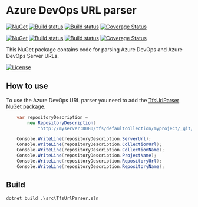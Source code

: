 # Azure DevOps URL parser
[![NuGet](https://img.shields.io/nuget/v/TfsUrlParser.svg)](https://www.nuget.org/packages/TfsUrlParser)
[![Build status](https://github.com/bbtsoftware/TfsUrlParser/actions/workflows/dotnet.yml/badge.svg?branch=develop)](https://github.com/bbtsoftware/TfsUrlParser/actions/workflows/dotnet.yml)
[![Build status](https://github.com/bbtsoftware/TfsUrlParser/actions/workflows/release.yml/badge.svg?branch=master)](https://github.com/bbtsoftware/TfsUrlParser/actions/workflows/release.yml)
[![Coverage Status](https://codecov.io/gh/bbtsoftware/TfsUrlParser/branch/develop/graph/badge.svg?token=0VLbB8a8EF)](https://codecov.io/gh/bbtsoftware/TfsUrlParser)

[![NuGet](https://img.shields.io/nuget/v/TfsUrlParser.svg)](https://www.nuget.org/packages/TfsUrlParser)
[![Build status](https://github.com/bbtsoftware/TfsUrlParser/actions/workflows/dotnet.yml/badge.svg?branch=develop)](https://github.com/bbtsoftware/TfsUrlParser/actions/workflows/dotnet.yml)
[![Build status](https://github.com/bbtsoftware/TfsUrlParser/actions/workflows/release.yml/badge.svg)](https://github.com/bbtsoftware/TfsUrlParser/actions/workflows/release.yml)
[![Coverage Status](https://codecov.io/gh/bbtsoftware/TfsUrlParser/branch/develop/graph/badge.svg?token=0VLbB8a8EF)](https://codecov.io/gh/bbtsoftware/TfsUrlParser)

This NuGet package contains code for parsing Azure DevOps and Azure DevOps Server URLs.

[![License](http://img.shields.io/:license-mit-blue.svg)](https://github.com/bbtsoftware/TfsUrlParser/blob/master/LICENSE)

## How to use

To use the Azure DevOps URL parser you need to add the [TfsUrlParser NuGet package](https://www.nuget.org/packages/TfsUrlParser/).

```csharp
    var repositoryDescription =
        new RepositoryDescription(
            "http://myserver:8080/tfs/defaultcollection/myproject/_git/myrepository");

    Console.WriteLine(repositoryDescription.ServerUrl);
    Console.WriteLine(repositoryDescription.CollectionUrl);
    Console.WriteLine(repositoryDescription.CollectionName);
    Console.WriteLine(repositoryDescription.ProjectName);
    Console.WriteLine(repositoryDescription.RepositoryUrl);
    Console.WriteLine(repositoryDescription.RepositoryName);
```

## Build

`dotnet build .\src\TfsUrlParser.sln`
